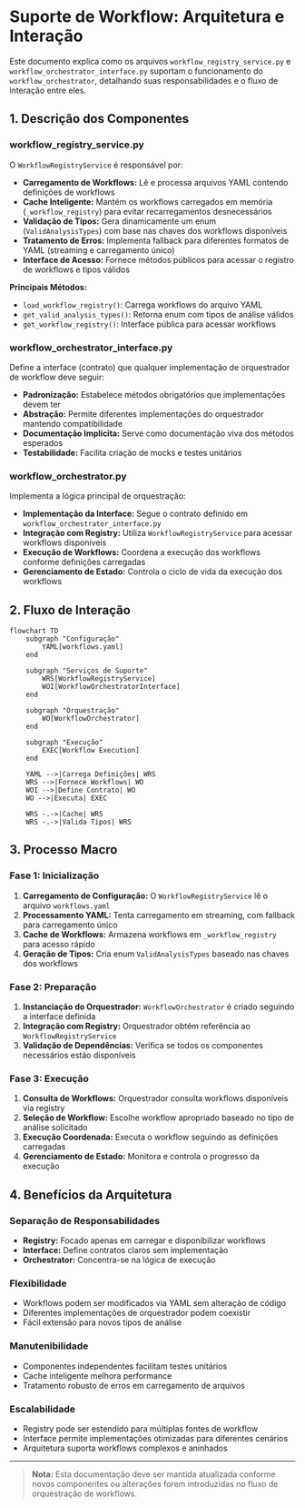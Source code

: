 # Suporte de Workflow: Arquitetura e Interação

Este documento explica como os arquivos `workflow_registry_service.py` e `workflow_orchestrator_interface.py` suportam o funcionamento do `workflow_orchestrator`, detalhando suas responsabilidades e o fluxo de interação entre eles.

## 1. Descrição dos Componentes

### workflow_registry_service.py

O `WorkflowRegistryService` é responsável por:

- **Carregamento de Workflows:** Lê e processa arquivos YAML contendo definições de workflows
- **Cache Inteligente:** Mantém os workflows carregados em memória (`_workflow_registry`) para evitar recarregamentos desnecessários
- **Validação de Tipos:** Gera dinamicamente um enum (`ValidAnalysisTypes`) com base nas chaves dos workflows disponíveis
- **Tratamento de Erros:** Implementa fallback para diferentes formatos de YAML (streaming e carregamento único)
- **Interface de Acesso:** Fornece métodos públicos para acessar o registro de workflows e tipos válidos

**Principais Métodos:**
- `load_workflow_registry()`: Carrega workflows do arquivo YAML
- `get_valid_analysis_types()`: Retorna enum com tipos de análise válidos
- `get_workflow_registry()`: Interface pública para acessar workflows

### workflow_orchestrator_interface.py

Define a interface (contrato) que qualquer implementação de orquestrador de workflow deve seguir:

- **Padronização:** Estabelece métodos obrigatórios que implementações devem ter
- **Abstração:** Permite diferentes implementações do orquestrador mantendo compatibilidade
- **Documentação Implícita:** Serve como documentação viva dos métodos esperados
- **Testabilidade:** Facilita criação de mocks e testes unitários

### workflow_orchestrator.py

Implementa a lógica principal de orquestração:

- **Implementação da Interface:** Segue o contrato definido em `workflow_orchestrator_interface.py`
- **Integração com Registry:** Utiliza `WorkflowRegistryService` para acessar workflows disponíveis
- **Execução de Workflows:** Coordena a execução dos workflows conforme definições carregadas
- **Gerenciamento de Estado:** Controla o ciclo de vida da execução dos workflows

## 2. Fluxo de Interação

```mermaid
flowchart TD
    subgraph "Configuração"
        YAML[workflows.yaml]
    end
    
    subgraph "Serviços de Suporte"
        WRS[WorkflowRegistryService]
        WOI[WorkflowOrchestratorInterface]
    end
    
    subgraph "Orquestração"
        WO[WorkflowOrchestrator]
    end
    
    subgraph "Execução"
        EXEC[Workflow Execution]
    end
    
    YAML -->|Carrega Definições| WRS
    WRS -->|Fornece Workflows| WO
    WOI -->|Define Contrato| WO
    WO -->|Executa| EXEC
    
    WRS -.->|Cache| WRS
    WRS -.->|Valida Tipos| WRS
```

## 3. Processo Macro

### Fase 1: Inicialização
1. **Carregamento de Configuração:** O `WorkflowRegistryService` lê o arquivo `workflows.yaml`
2. **Processamento YAML:** Tenta carregamento em streaming, com fallback para carregamento único
3. **Cache de Workflows:** Armazena workflows em `_workflow_registry` para acesso rápido
4. **Geração de Tipos:** Cria enum `ValidAnalysisTypes` baseado nas chaves dos workflows

### Fase 2: Preparação
1. **Instanciação do Orquestrador:** `WorkflowOrchestrator` é criado seguindo a interface definida
2. **Integração com Registry:** Orquestrador obtém referência ao `WorkflowRegistryService`
3. **Validação de Dependências:** Verifica se todos os componentes necessários estão disponíveis

### Fase 3: Execução
1. **Consulta de Workflows:** Orquestrador consulta workflows disponíveis via registry
2. **Seleção de Workflow:** Escolhe workflow apropriado baseado no tipo de análise solicitado
3. **Execução Coordenada:** Executa o workflow seguindo as definições carregadas
4. **Gerenciamento de Estado:** Monitora e controla o progresso da execução

## 4. Benefícios da Arquitetura

### Separação de Responsabilidades
- **Registry:** Focado apenas em carregar e disponibilizar workflows
- **Interface:** Define contratos claros sem implementação
- **Orchestrator:** Concentra-se na lógica de execução

### Flexibilidade
- Workflows podem ser modificados via YAML sem alteração de código
- Diferentes implementações de orquestrador podem coexistir
- Fácil extensão para novos tipos de análise

### Manutenibilidade
- Componentes independentes facilitam testes unitários
- Cache inteligente melhora performance
- Tratamento robusto de erros em carregamento de arquivos

### Escalabilidade
- Registry pode ser estendido para múltiplas fontes de workflow
- Interface permite implementações otimizadas para diferentes cenários
- Arquitetura suporta workflows complexos e aninhados

---

> **Nota:** Esta documentação deve ser mantida atualizada conforme novos componentes ou alterações forem introduzidas no fluxo de orquestração de workflows.
